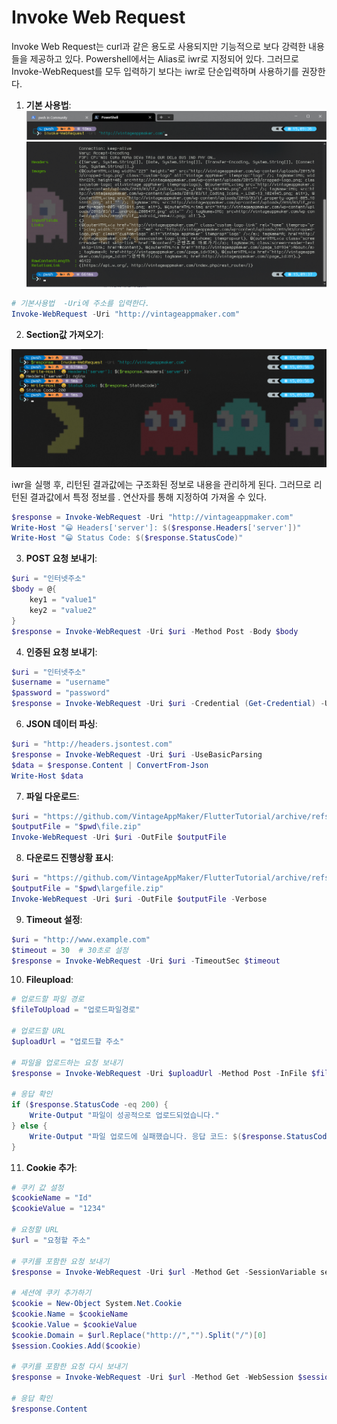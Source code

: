 # Invoke Web Request
Invoke Web Request는 curl과 같은 용도로 사용되지만 기능적으로 보다 강력한 내용들을 제공하고 있다. Powershell에서는 Alias로 iwr로 지정되어 있다. 그러므로 Invoke-WebRequest를 모두 입력하기 보다는 iwr로 단순입력하며 사용하기를 권장한다.  

1. **기본 사용법**:
![](images/powershell_iwr_0.png)
![](images/powershell_iwr_1.png)
```powershell
# 기본사용법  -Uri에 주소를 입력한다. 
Invoke-WebRequest -Uri "http://vintageappmaker.com"
```
    
2. **Section값 가져오기**:

![](images/powershell_iwr_2.png)

iwr을 실행 후, 리턴된 결과값에는 구조화된 정보로 내용을 관리하게 된다. 그러므로 리턴된 결과값에서 특정 정보를 . 연산자를 통해 지정하여 가져올 수 있다.    
    
```powershell
$response = Invoke-WebRequest -Uri "http://vintageappmaker.com"
Write-Host "😀 Headers['server']: $($response.Headers['server'])"
Write-Host "😀 Status Code: $($response.StatusCode)"
```
    
3. **POST 요청 보내기**:
    
```powershell
$uri = "인터넷주소"
$body = @{
    key1 = "value1"
    key2 = "value2"
}
$response = Invoke-WebRequest -Uri $uri -Method Post -Body $body
```
    
4. **인증된 요청 보내기**:
    
```powershell
$uri = "인터넷주소"
$username = "username"
$password = "password"
$response = Invoke-WebRequest -Uri $uri -Credential (Get-Credential) -UseBasicParsing
```
    
6. **JSON 데이터 파싱**:
    
```powershell
$uri = "http://headers.jsontest.com"
$response = Invoke-WebRequest -Uri $uri -UseBasicParsing
$data = $response.Content | ConvertFrom-Json
Write-Host $data
```
   
7. **파일 다운로드**:
    
```powershell
$uri = "https://github.com/VintageAppMaker/FlutterTutorial/archive/refs/heads/master.zip"
$outputFile = "$pwd\file.zip"
Invoke-WebRequest -Uri $uri -OutFile $outputFile
```
    
8. **다운로드 진행상황 표시**:
    
```powershell
$uri = "https://github.com/VintageAppMaker/FlutterTutorial/archive/refs/heads/master.zip"
$outputFile = "$pwd\largefile.zip"
Invoke-WebRequest -Uri $uri -OutFile $outputFile -Verbose
```
    
9. **Timeout 설정**:
    
```powershell
$uri = "http://www.example.com"
$timeout = 30  # 30초로 설정
$response = Invoke-WebRequest -Uri $uri -TimeoutSec $timeout
```

10. **Fileupload**:

```powershell
# 업로드할 파일 경로
$fileToUpload = "업로드파일경로"

# 업로드할 URL
$uploadUrl = "업로드할 주소"

# 파일을 업로드하는 요청 보내기
$response = Invoke-WebRequest -Uri $uploadUrl -Method Post -InFile $fileToUpload

# 응답 확인
if ($response.StatusCode -eq 200) {
    Write-Output "파일이 성공적으로 업로드되었습니다."
} else {
    Write-Output "파일 업로드에 실패했습니다. 응답 코드: $($response.StatusCode)"
}
```

11. **Cookie 추가**:

```powershell
# 쿠키 값 설정
$cookieName = "Id"
$cookieValue = "1234"

# 요청할 URL
$url = "요청할 주소"

# 쿠키를 포함한 요청 보내기
$response = Invoke-WebRequest -Uri $url -Method Get -SessionVariable session

# 세션에 쿠키 추가하기
$cookie = New-Object System.Net.Cookie
$cookie.Name = $cookieName
$cookie.Value = $cookieValue
$cookie.Domain = $url.Replace("http://","").Split("/")[0]
$session.Cookies.Add($cookie)

# 쿠키를 포함한 요청 다시 보내기
$response = Invoke-WebRequest -Uri $url -Method Get -WebSession $session

# 응답 확인
$response.Content
```




